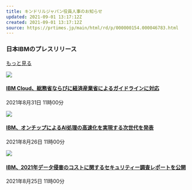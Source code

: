 ```yaml
---
title: キンドリルジャパン役員人事のお知らせ
updated: 2021-09-01 13:17:12Z
created: 2021-09-01 13:17:12Z
source: https://prtimes.jp/main/html/rd/p/000000154.000046783.html
---
```


### 日本IBMのプレスリリース

 [もっと見る](https://prtimes.jp/main/html/searchrlp/company_id/46783)

 [![](https://prtimes.jp/common/v3/blank/223x148.png)](https://prtimes.jp/main/html/rd/p/000000153.000046783.html)

####   [IBM Cloud、総務省ならびに経済産業省によるガイドラインに対応](https://prtimes.jp/main/html/rd/p/000000153.000046783.html)

2021年8月31日 11時00分

 [![](https://prtimes.jp/i/46783/152/thumb/223x148/d46783-152-474a7448f68541dc8ddc-0.jpg)](https://prtimes.jp/main/html/rd/p/000000152.000046783.html)

####   [IBM、オンチップによるAI処理の高速化を実現する次世代を発表](https://prtimes.jp/main/html/rd/p/000000152.000046783.html)

2021年8月26日 11時00分

 [![](https://prtimes.jp/common/v3/blank/223x148.png)](https://prtimes.jp/main/html/rd/p/000000151.000046783.html)

####   [IBM、2021年データ侵害のコストに関するセキュリティー調査レポートを公開](https://prtimes.jp/main/html/rd/p/000000151.000046783.html)

2021年8月25日 11時00分